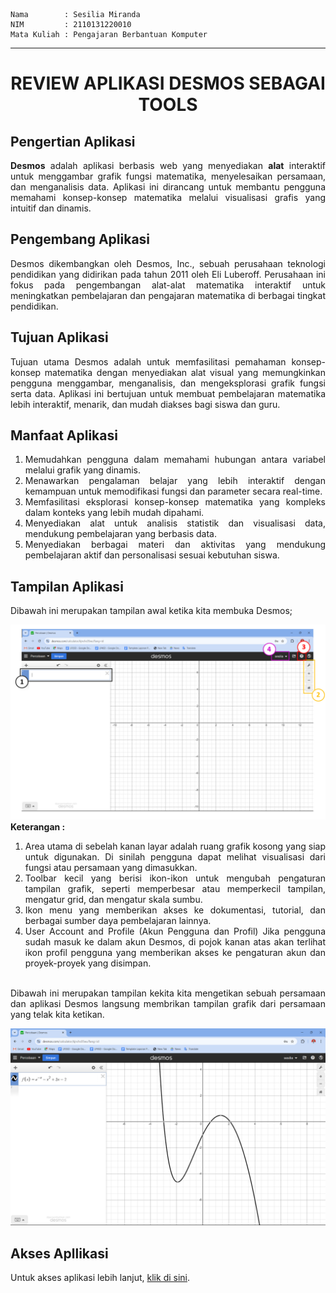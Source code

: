 ``` 
Nama        : Sesilia Miranda
NIM         : 2110131220010
Mata Kuliah : Pengajaran Berbantuan Komputer
```
***
# <p style="text-align: center;"> REVIEW APLIKASI DESMOS SEBAGAI TOOLS </p>

## Pengertian Aplikasi
<div style="text-align: justify;"><p><b>Desmos</b> adalah aplikasi berbasis web yang menyediakan <b>alat</b> interaktif untuk menggambar grafik fungsi matematika, menyelesaikan persamaan, dan menganalisis data. Aplikasi ini dirancang untuk membantu pengguna memahami konsep-konsep matematika melalui visualisasi grafis yang intuitif dan dinamis.</p>

## Pengembang Aplikasi 
<div style="text-align: justify;"><p>Desmos dikembangkan oleh Desmos, Inc., sebuah perusahaan teknologi pendidikan yang didirikan pada tahun 2011 oleh Eli Luberoff. Perusahaan ini fokus pada pengembangan alat-alat matematika interaktif untuk meningkatkan pembelajaran dan pengajaran matematika di berbagai tingkat pendidikan.

## Tujuan Aplikasi 
Tujuan utama Desmos adalah untuk memfasilitasi pemahaman konsep-konsep matematika dengan menyediakan alat visual yang memungkinkan pengguna menggambar, menganalisis, dan mengeksplorasi grafik fungsi serta data. Aplikasi ini bertujuan untuk membuat pembelajaran matematika lebih interaktif, menarik, dan mudah diakses bagi siswa dan guru.

## Manfaat Aplikasi
1. Memudahkan pengguna dalam memahami hubungan antara variabel melalui grafik yang dinamis.
2. Menawarkan pengalaman belajar yang lebih interaktif dengan kemampuan untuk memodifikasi fungsi dan parameter secara real-time.
3. Memfasilitasi eksplorasi konsep-konsep matematika yang kompleks dalam konteks yang lebih mudah dipahami.
4. Menyediakan alat untuk analisis statistik dan visualisasi data, mendukung pembelajaran yang berbasis data.
5. Menyediakan berbagai materi dan aktivitas yang mendukung pembelajaran aktif dan personalisasi sesuai kebutuhan siswa.

## Tampilan Aplikasi
Dibawah ini merupakan tampilan awal ketika kita membuka Desmos;

![halaman awal](Images/1.png)
<b>Keterangan :</b>
1. Area utama di sebelah kanan layar adalah ruang grafik kosong yang siap untuk digunakan. Di sinilah pengguna dapat melihat visualisasi dari fungsi atau persamaan yang dimasukkan.
2. Toolbar kecil yang berisi ikon-ikon untuk mengubah pengaturan tampilan grafik, seperti memperbesar atau memperkecil tampilan, mengatur grid, dan mengatur skala sumbu. 
3. Ikon menu yang memberikan akses ke dokumentasi, tutorial, dan berbagai sumber daya pembelajaran lainnya.
4. User Account and Profile (Akun Pengguna dan Profil) Jika pengguna sudah masuk ke dalam akun Desmos, di pojok kanan atas akan terlihat ikon profil pengguna yang memberikan akses ke pengaturan akun dan proyek-proyek yang disimpan.<br><br>


Dibawah ini merupakan tampilan kekita kita mengetikan sebuah persamaan dan aplikasi Desmos langsung membrikan tampilan grafik dari persamaan yang telak kita ketikan.</div>

![halaman awal](Images/gambar2.png)

## Akses Apllikasi
Untuk akses aplikasi lebih lanjut, [klik di sini](https://www.desmos.com/calculator/ycfghxltn1?lang=id "Kunjungi Aplikasi").



